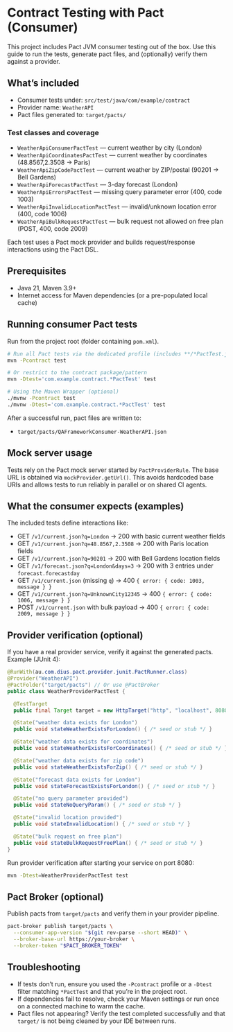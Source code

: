 # Contract Testing with Pact (Consumer)

This project includes Pact JVM consumer testing out of the box. Use this guide to run the tests, generate pact files, and (optionally) verify them against a provider.

## What’s included
- Consumer tests under: `src/test/java/com/example/contract`
- Provider name: `WeatherAPI`
- Pact files generated to: `target/pacts/`

### Test classes and coverage
- `WeatherApiConsumerPactTest` — current weather by city (London)
- `WeatherApiCoordinatesPactTest` — current weather by coordinates (48.8567,2.3508 → Paris)
- `WeatherApiZipCodePactTest` — current weather by ZIP/postal (90201 → Bell Gardens)
- `WeatherApiForecastPactTest` — 3-day forecast (London)
- `WeatherApiErrorsPactTest` — missing query parameter error (400, code 1003)
- `WeatherApiInvalidLocationPactTest` — invalid/unknown location error (400, code 1006)
- `WeatherApiBulkRequestPactTest` — bulk request not allowed on free plan (POST, 400, code 2009)

Each test uses a Pact mock provider and builds request/response interactions using the Pact DSL.

## Prerequisites
- Java 21, Maven 3.9+
- Internet access for Maven dependencies (or a pre-populated local cache)

## Running consumer Pact tests
Run from the project root (folder containing `pom.xml`).

```bash
# Run all Pact tests via the dedicated profile (includes **/*PactTest.java)
mvn -Pcontract test

# Or restrict to the contract package/pattern
mvn -Dtest='com.example.contract.*PactTest' test

# Using the Maven Wrapper (optional)
./mvnw -Pcontract test
./mvnw -Dtest='com.example.contract.*PactTest' test
```

After a successful run, pact files are written to:
- `target/pacts/QAFrameworkConsumer-WeatherAPI.json`

## Mock server usage
Tests rely on the Pact mock server started by `PactProviderRule`. The base URL is obtained via `mockProvider.getUrl()`. This avoids hardcoded base URIs and allows tests to run reliably in parallel or on shared CI agents.

## What the consumer expects (examples)
The included tests define interactions like:
- GET `/v1/current.json?q=London` → 200 with basic current weather fields
- GET `/v1/current.json?q=48.8567,2.3508` → 200 with Paris location fields
- GET `/v1/current.json?q=90201` → 200 with Bell Gardens location fields
- GET `/v1/forecast.json?q=London&days=3` → 200 with 3 entries under `forecast.forecastday`
- GET `/v1/current.json` (missing `q`) → 400 `{ error: { code: 1003, message } }`
- GET `/v1/current.json?q=UnknownCity12345` → 400 `{ error: { code: 1006, message } }`
- POST `/v1/current.json` with bulk payload → 400 `{ error: { code: 2009, message } }`

## Provider verification (optional)
If you have a real provider service, verify it against the generated pacts. Example (JUnit 4):

```java
@RunWith(au.com.dius.pact.provider.junit.PactRunner.class)
@Provider("WeatherAPI")
@PactFolder("target/pacts") // Or use @PactBroker
public class WeatherProviderPactTest {

  @TestTarget
  public final Target target = new HttpTarget("http", "localhost", 8080, "/");

  @State("weather data exists for London")
  public void stateWeatherExistsForLondon() { /* seed or stub */ }

  @State("weather data exists for coordinates")
  public void stateWeatherExistsForCoordinates() { /* seed or stub */ }

  @State("weather data exists for zip code")
  public void stateWeatherExistsForZip() { /* seed or stub */ }

  @State("forecast data exists for London")
  public void stateForecastExistsForLondon() { /* seed or stub */ }

  @State("no query parameter provided")
  public void stateNoQueryParam() { /* seed or stub */ }

  @State("invalid location provided")
  public void stateInvalidLocation() { /* seed or stub */ }

  @State("bulk request on free plan")
  public void stateBulkRequestFreePlan() { /* seed or stub */ }
}
```

Run provider verification after starting your service on port 8080:

```bash
mvn -Dtest=WeatherProviderPactTest test
```

## Pact Broker (optional)
Publish pacts from `target/pacts` and verify them in your provider pipeline.

```bash
pact-broker publish target/pacts \
  --consumer-app-version "$(git rev-parse --short HEAD)" \
  --broker-base-url https://your-broker \
  --broker-token "$PACT_BROKER_TOKEN"
```

## Troubleshooting
- If tests don’t run, ensure you used the `-Pcontract` profile or a `-Dtest` filter matching `*PactTest` and that you’re in the project root.
- If dependencies fail to resolve, check your Maven settings or run once on a connected machine to warm the cache.
- Pact files not appearing? Verify the test completed successfully and that `target/` is not being cleaned by your IDE between runs.
